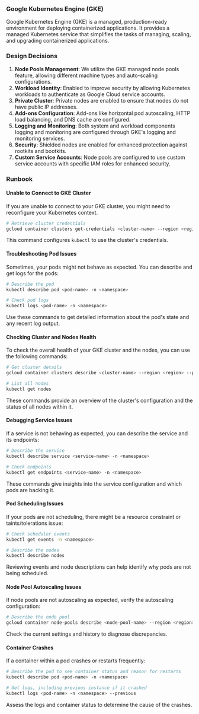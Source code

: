 ### Google Kubernetes Engine (GKE)

Google Kubernetes Engine (GKE) is a managed, production-ready environment for deploying containerized applications. It provides a managed Kubernetes service that simplifies the tasks of managing, scaling, and upgrading containerized applications.

### Design Decisions

1. **Node Pools Management**: We utilize the GKE managed node pools feature, allowing different machine types and auto-scaling configurations.
2. **Workload Identity**: Enabled to improve security by allowing Kubernetes workloads to authenticate as Google Cloud service accounts.
3. **Private Cluster**: Private nodes are enabled to ensure that nodes do not have public IP addresses.
4. **Add-ons Configuration**: Add-ons like horizontal pod autoscaling, HTTP load balancing, and DNS cache are configured.
5. **Logging and Monitoring**: Both system and workload components logging and monitoring are configured through GKE's logging and monitoring services.
6. **Security**: Shielded nodes are enabled for enhanced protection against rootkits and bootkits.
7. **Custom Service Accounts**: Node pools are configured to use custom service accounts with specific IAM roles for enhanced security.

### Runbook

#### Unable to Connect to GKE Cluster

If you are unable to connect to your GKE cluster, you might need to reconfigure your Kubernetes context.

```sh
# Retrieve cluster credentials
gcloud container clusters get-credentials <cluster-name> --region <region> --project <project-id>
```

This command configures `kubectl` to use the cluster's credentials.

#### Troubleshooting Pod Issues

Sometimes, your pods might not behave as expected. You can describe and get logs for the pods:

```sh
# Describe the pod
kubectl describe pod <pod-name> -n <namespace>

# Check pod logs
kubectl logs <pod-name> -n <namespace>
```

Use these commands to get detailed information about the pod's state and any recent log output.

#### Checking Cluster and Nodes Health

To check the overall health of your GKE cluster and the nodes, you can use the following commands:

```sh
# Get cluster details
gcloud container clusters describe <cluster-name> --region <region> --project <project-id>

# List all nodes
kubectl get nodes
```

These commands provide an overview of the cluster's configuration and the status of all nodes within it.

#### Debugging Service Issues

If a service is not behaving as expected, you can describe the service and its endpoints:

```sh
# Describe the service
kubectl describe service <service-name> -n <namespace>

# Check endpoints
kubectl get endpoints <service-name> -n <namespace>
```

These commands give insights into the service configuration and which pods are backing it.

#### Pod Scheduling Issues

If your pods are not scheduling, there might be a resource constraint or taints/tolerations issue:

```sh
# Check scheduler events
kubectl get events -n <namespace>

# Describe the nodes
kubectl describe nodes
```

Reviewing events and node descriptions can help identify why pods are not being scheduled.

#### Node Pool Autoscaling Issues

If node pools are not autoscaling as expected, verify the autoscaling configuration:

```sh
# Describe the node pool
gcloud container node-pools describe <node-pool-name> --region <region> --cluster <cluster-name> --project <project-id>
```

Check the current settings and history to diagnose discrepancies.

#### Container Crashes

If a container within a pod crashes or restarts frequently:

```sh
# Describe the pod to see container status and reason for restarts
kubectl describe pod <pod-name> -n <namespace>

# Get logs, including previous instance if it crashed
kubectl logs <pod-name> -n <namespace> --previous
```

Assess the logs and container status to determine the cause of the crashes.

